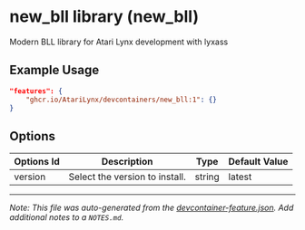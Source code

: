 
# new_bll library (new_bll)

Modern BLL library for Atari Lynx development with lyxass

## Example Usage

```json
"features": {
    "ghcr.io/AtariLynx/devcontainers/new_bll:1": {}
}
```

## Options

| Options Id | Description | Type | Default Value |
|-----|-----|-----|-----|
| version | Select the version to install. | string | latest |



---

_Note: This file was auto-generated from the [devcontainer-feature.json](https://github.com/AtariLynx/devcontainers/blob/main/src/features/new_bll/devcontainer-feature.json).  Add additional notes to a `NOTES.md`._
